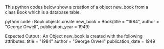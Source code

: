 
This python codes below show a creation of a object new_book from a class Book which is a database table.

python code :
Book.objects.create
new_book = Book(title = "1984", author = "George Orwell", publication_year = 1949)

Expected Output :
An Object new_book is created with the following attributes:
title = "1984"
author = "George Orwell"
publication_date = 1949

